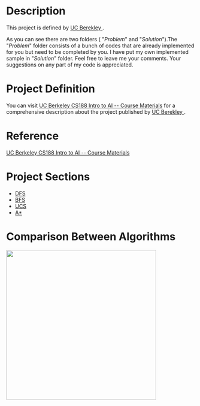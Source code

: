 # Description
This project is defined by [UC Berekley ](https://www.berkeley.edu/).

As you can see there are two folders ( "_Problem_" and "_Solution_").The "_Problem_" folder consists of a bunch of codes that are already implemented for you but need to be completed by you. I have put my own implemented sample in  "_Solution_" folder. Feel free to leave me your comments. Your suggestions on any part of my code is appreciated.

# Project Definition
You can visit [UC Berkeley CS188 Intro to AI -- Course Materials](http://ai.berkeley.edu/search.html) for a comprehensive description about the project published by [UC Berekley ](https://www.berkeley.edu/).

# Reference
[UC Berkeley CS188 Intro to AI -- Course Materials](http://ai.berkeley.edu/search.html)

# Project Sections
  - [DFS](https://github.com/hosseindehghanipour1998/Artificial_Intelligence/blob/4b1a35d2877568fb1e39d6833ab379e54a65f168/1-Pacman/1%20-%20Solution/search.py#L80)
  - [BFS](https://github.com/hosseindehghanipour1998/Artificial_Intelligence/blob/4b1a35d2877568fb1e39d6833ab379e54a65f168/1-Pacman/1%20-%20Solution/search.py#L127)
  - [UCS](https://github.com/hosseindehghanipour1998/Artificial_Intelligence/blob/4b1a35d2877568fb1e39d6833ab379e54a65f168/1-Pacman/1%20-%20Solution/search.py#L162)
  - [A*](https://github.com/hosseindehghanipour1998/Artificial_Intelligence/blob/eb4e5b7bee5cd53ccb9ea83355744395156ee076/1-Pacman/1%20-%20Solution/search.py#L208)

# Comparison Between Algorithms

<img src="https://github.com/hosseindehghanipour1998/Artificial_Intelligence/blob/master/0-Misc_Resources/Pacman/Search%20Results.png" height="400" width="400" align="middle">
